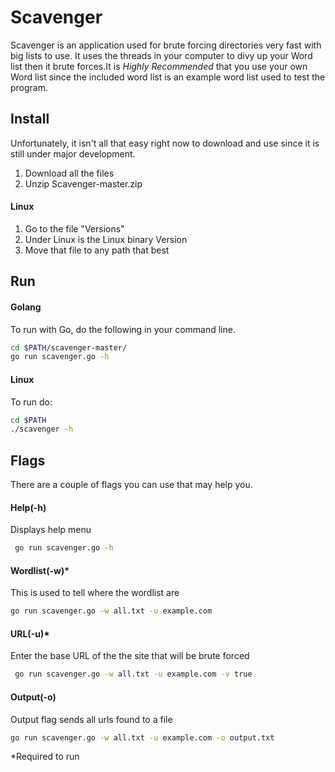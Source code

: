 # Scavenger
Scavenger is an application used for brute forcing directories very fast with big lists to use. It uses the threads in your computer to divy up your Word list then it brute forces.It is *Highly Recommended* that you use your own Word list since the included word list is an example word list used to test the program.

## Install
Unfortunately, it isn't all that easy right now to download and use since it is still under major development.

1. Download all the files
2. Unzip Scavenger-master.zip

#### Linux
1. Go to the file "Versions"
2. Under Linux is the Linux binary Version
3. Move that file to any path that best


## Run
#### Golang
To run with Go, do the following in your command line.
 ```sh
 cd $PATH/scavenger-master/
 go run scavenger.go -h
 ```
 #### Linux
 To run do:
  ```sh
  cd $PATH
  ./scavenger -h
  ```
 ## Flags

 There are a couple of flags you can use that may help you.

 #### Help(-h)
 Displays help menu
 ```sh
  go run scavenger.go -h
 ````
 #### Wordlist(-w)*
 This is used to tell where the wordlist are
 ```sh
go run scavenger.go -w all.txt -u example.com
 ```
 #### URL(-u)*
 Enter the base URL of the the site that will be brute forced
 ```sh
  go run scavenger.go -w all.txt -u example.com -v true
 ```
#### Output(-o)
Output flag sends all urls found to a file
```sh
go run scavenger.go -w all.txt -u example.com -o output.txt
```


*Required to run
